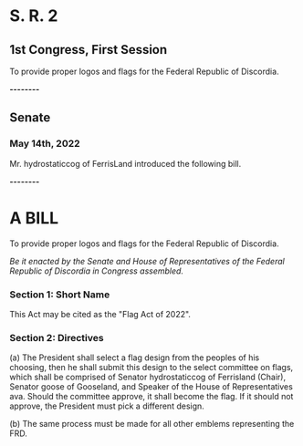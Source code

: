 # S. R. 2
## 1st Congress, First Session

To provide proper logos and flags for the Federal Republic of Discordia.

**--------**
## Senate
### May 14th, 2022
Mr. hydrostaticcog of FerrisLand introduced the following bill.

**--------**
# A BILL

To provide proper logos and flags for the Federal Republic of Discordia.

*Be it enacted by the Senate and House of Representatives of the Federal Republic of Discordia in Congress assembled.*

### Section 1: Short Name

This Act may be cited as the "Flag Act of 2022".

### Section 2: Directives

(a) The President shall select a flag design from the peoples of his choosing, then he shall submit this design to the select committee on flags, which shall be comprised of Senator hydrostaticcog of Ferrisland (Chair), Senator goose of Gooseland, and Speaker of the House of Representatives ava. Should the committee approve, it shall become the flag. If it should not approve, the President must pick a different design.

(b) The same process must be made for all other emblems representing the FRD.